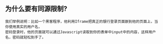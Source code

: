 ## 为什么要有同源限制?

```
我们举例说明：比如一个黑客程序，他利用Iframe把真正的银行登录页面嵌到他的页面上，当你使用真实的用户名，
密码登录时，他的页面就可以通过Javascript读取到你的表单中input中的内容，这样用户名，密码就轻松到手了。
```